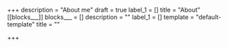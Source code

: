 +++
description = "About me"
draft = true
label_1 = []
title = "About"
[[blocks___]]
blocks___ = []
description = ""
label_1 = []
template = "default-template"
title = ""

+++

